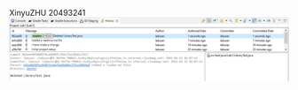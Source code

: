 XinyuZHU 20493241
![alt text](https://github.com/xyZ0099/COMP3111_Lab1/blob/master/Screenshot_comp3111_lab1.png)
